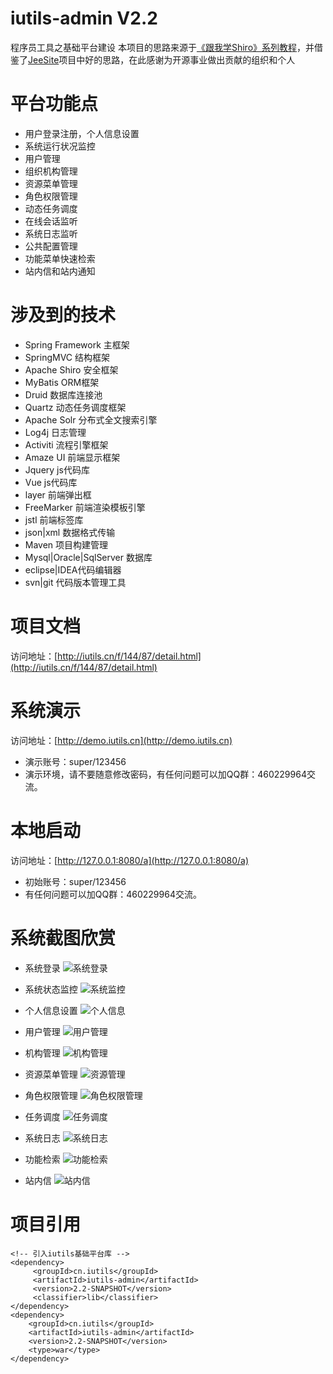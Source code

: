 # iutils-admin V2.2
程序员工具之基础平台建设
本项目的思路来源于[《跟我学Shiro》系列教程](http://jinnianshilongnian.iteye.com/blog/2018398)，并借鉴了[JeeSite](https://git.oschina.net/thinkgem/jeesite)项目中好的思路，在此感谢为开源事业做出贡献的组织和个人

# 平台功能点
- 用户登录注册，个人信息设置
- 系统运行状况监控
- 用户管理
- 组织机构管理
- 资源菜单管理
- 角色权限管理
- 动态任务调度
- 在线会话监听
- 系统日志监听
- 公共配置管理
- 功能菜单快速检索
- 站内信和站内通知

# 涉及到的技术
- Spring Framework 主框架
- SpringMVC 结构框架
- Apache Shiro 安全框架
- MyBatis ORM框架
- Druid 数据库连接池
- Quartz 动态任务调度框架
- Apache Solr 分布式全文搜索引擎
- Log4j 日志管理
- Activiti 流程引擎框架
- Amaze UI 前端显示框架
- Jquery js代码库
- Vue js代码库
- layer 前端弹出框
- FreeMarker 前端渲染模板引擎
- jstl 前端标签库
- json|xml 数据格式传输
- Maven 项目构建管理
- Mysql|Oracle|SqlServer 数据库
- eclipse|IDEA代码编辑器
- svn|git 代码版本管理工具

# 项目文档
访问地址：[http://iutils.cn/f/144/87/detail.html](http://iutils.cn/f/144/87/detail.html)

# 系统演示
访问地址：[http://demo.iutils.cn](http://demo.iutils.cn)
- 演示账号：super/123456
- 演示环境，请不要随意修改密码，有任何问题可以加QQ群：460229964交流。

# 本地启动
访问地址：[http://127.0.0.1:8080/a](http://127.0.0.1:8080/a)
- 初始账号：super/123456
- 有任何问题可以加QQ群：460229964交流。

# 系统截图欣赏

- 系统登录
![系统登录](https://git.oschina.net/uploads/images/2017/0418/154730_b04261fd_436098.png "系统登录")

- 系统状态监控
![系统监控](https://git.oschina.net/uploads/images/2017/0418/154809_5a7c6a5c_436098.png "系统监控")

- 个人信息设置
![个人信息](https://git.oschina.net/uploads/images/2017/0418/154826_31dccfca_436098.png)

- 用户管理
![用户管理](https://git.oschina.net/uploads/images/2017/0418/154856_a8e3631b_436098.png)

- 机构管理
![机构管理](https://git.oschina.net/uploads/images/2017/0418/154914_a3aeeedd_436098.png)

- 资源菜单管理
![资源管理](https://git.oschina.net/uploads/images/2017/0418/154934_f41555c9_436098.png)

- 角色权限管理
![角色权限管理](https://git.oschina.net/uploads/images/2017/0418/154958_5cf0ea8b_436098.png)

- 任务调度
![任务调度](https://git.oschina.net/uploads/images/2017/0418/155020_d92da474_436098.png)

- 系统日志
![系统日志](https://git.oschina.net/uploads/images/2017/0418/155047_cc9f9afb_436098.png)

- 功能检索
![功能检索](https://git.oschina.net/uploads/images/2017/0418/155110_0346eadd_436098.png)

- 站内信
![站内信](https://git.oschina.net/uploads/images/2017/0418/155134_7514be3d_436098.png)

# 项目引用
```
<!-- 引入iutils基础平台库 -->
<dependency>
     <groupId>cn.iutils</groupId>
     <artifactId>iutils-admin</artifactId>
     <version>2.2-SNAPSHOT</version>
     <classifier>lib</classifier>
</dependency>
<dependency>
    <groupId>cn.iutils</groupId>
    <artifactId>iutils-admin</artifactId>
    <version>2.2-SNAPSHOT</version>
    <type>war</type>
</dependency>
```
